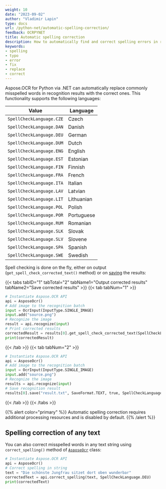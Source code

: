 ```yaml
---
weight: 10
date: "2023-09-02"
author: "Vladimir Lapin"
type: docs
url: /python-net/automatic-spelling-correction/
feedback: OCRPYNET
title: Automatic spelling correction
description: How to automatically find and correct spelling errors in recognition results.
keywords:
- spelling
- typo
- error
- fix
- replace
- correct
---
```


Aspose.OCR for Python via .NET can automatically replace commonly misspelled words in recognition results with the correct ones. This functionality supports the following languages:

Value | Language
----- | --------
`SpellCheckLanguage.CZE` | Czech
`SpellCheckLanguage.DAN` | Danish
`SpellCheckLanguage.DEU` | German
`SpellCheckLanguage.DUM` | Dutch
`SpellCheckLanguage.ENG` | English
`SpellCheckLanguage.EST` | Estonian
`SpellCheckLanguage.FIN` | Finnish
`SpellCheckLanguage.FRA` | French
`SpellCheckLanguage.ITA` | Italian
`SpellCheckLanguage.LAV` | Latvian
`SpellCheckLanguage.LIT` | Lithuanian
`SpellCheckLanguage.POL` | Polish
`SpellCheckLanguage.POR` | Portuguese
`SpellCheckLanguage.RUM` | Romanian
`SpellCheckLanguage.SLK` | Slovak
`SpellCheckLanguage.SLV` | Slovene
`SpellCheckLanguage.SPA` | Spanish
`SpellCheckLanguage.SWE` | Swedish

Spell checking is done on the fly, either on output (`get_spell_check_corrected_text()` method) or on [saving](/ocr/python-net/save-file/) the results:

{{< tabs tabID="1" tabTotal="2" tabName1="Output corrected results" tabName2="Save corrected results" >}}
{{< tab tabNum="1" >}}
```python
# Instantiate Aspose.OCR API
api = AsposeOcr()
# Add image to the recognition batch
input = OcrInput(InputType.SINGLE_IMAGE)
input.add("source.png")
# Recognize the image
result = api.recognize(input)
# Print corrected results
correctedResult = results[0].get_spell_check_corrected_text(SpellCheckLanguage.ENG)
print(correctedResult)
```
{{< /tab >}}
{{< tab tabNum="2" >}}
```python
# Instantiate Aspose.OCR API
api = AsposeOcr()
# Add image to the recognition batch
input = OcrInput(InputType.SINGLE_IMAGE)
input.add("source.png")
# Recognize the image
results = api.recognize(input)
# Save recognition result
results[0].save("result.txt", SaveFormat.TEXT, true, SpellCheckLanguage.DEU)
```
{{< /tab >}}
{{< /tabs >}}

{{% alert color="primary" %}}
Automatic spelling correction requires additional processing resources and is disabled by default.
{{% /alert %}}

## Spelling correction of any text

You can also correct misspelled words in any text string using `correct_spelling()` method of [`AsposeOcr`](https://reference.aspose.com/ocr/python-net/aspose.ocr/asposeocr/) class:

```python
# Instantiate Aspose.OCR API
api = AsposeOcr()
# Correct spelling in string
text = "Die schönste Jungfrau sitzet dort oben wunderbar"
correctedText = api.correct_spelling(text, SpellCheckLanguage.DEU)
print(correctedText)
```
